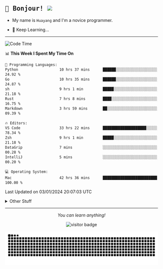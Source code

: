 <h2>
    <samp>🎉 Bonjour!  <img src="https://media.giphy.com/media/mGcNjsfWAjY5AEZNw6/giphy.gif" width="50"></samp>
</h2>

* My name is `Huayang` and I'm a novice programmer.


* 🧐 Keep Learning...

<hr>

<!--START_SECTION:waka-->
![Code Time](http://img.shields.io/badge/Code%20Time-1%2C961%20hrs%205%20mins-blue)

📊 **This Week I Spent My Time On** 

```text
💬 Programming Languages: 
Python                   10 hrs 37 mins      ██████░░░░░░░░░░░░░░░░░░░   24.92 % 
Go                       10 hrs 35 mins      ██████░░░░░░░░░░░░░░░░░░░   24.87 % 
sh                       9 hrs 1 min         █████░░░░░░░░░░░░░░░░░░░░   21.18 % 
Rust                     7 hrs 8 mins        ████░░░░░░░░░░░░░░░░░░░░░   16.75 % 
Markdown                 3 hrs 59 mins       ██░░░░░░░░░░░░░░░░░░░░░░░   09.39 % 

🔥 Editors: 
VS Code                  33 hrs 22 mins      ████████████████████░░░░░   78.34 % 
Zsh                      9 hrs 1 min         █████░░░░░░░░░░░░░░░░░░░░   21.18 % 
DataGrip                 7 mins              ░░░░░░░░░░░░░░░░░░░░░░░░░   00.28 % 
IntelliJ                 5 mins              ░░░░░░░░░░░░░░░░░░░░░░░░░   00.20 % 

💻 Operating System: 
Mac                      42 hrs 36 mins      █████████████████████████   100.00 % 
```


 Last Updated on 03/01/2024 20:07:03 UTC
<!--END_SECTION:waka-->

<details>
    <summary>Other Stuff</summary>

* 🛠️ Skills
<!-- 
<p align="center">
  <a href="https://skillicons.dev">
    <img src="https://skillicons.dev/icons?i=c,python,cpp,go,react,js,ts,rust,java,haskell,ruby,kotlin,scala,kubernetes,docker,grafana,jenkins,nginx,nestjs,nextjs,rabbitmq,postgres,kafka,redis,graphql,mysql,linux,md,git,vim,vscode,visualstudio,stackoverflow" />
  </a>
</p>
-->    
<p align="center">
    <img src="https://api.githubtrends.io/user/svg/XmchxUp/langs?time_range=one_year&include_private=True" />
    <img src="https://api.githubtrends.io/user/svg/XmchxUp/repos?time_range=one_year&include_private=True" />
</p>

* 🏆 Some GitHub statistical reports:

<p align="center">
    <img src="/github-metrics.svg" alt="github metrics" style='visibility:visible' />    
</p>

<p align="center">  
    <img height="180em" src="https://github-readme-stats.vercel.app/api?username=xmchxup&hide_border=true&show_icons=true&include_all_commits=true&bg_color=0,EC6C6C,FFD479,FFFC79,73FA79&theme=graywhite&locale=en" />
    <img height="180em" src="https://github-readme-stats.vercel.app/api/top-langs/?username=xmchxup&hide=css,scss,html&langs_count=8&hide_border=true&layout=compact&bg_color=0,73FA79,73FDFF,D783FF&theme=graywhite&locale=en" />
</p>


<img width="100%" src="https://github-profile-trophy.vercel.app/?username=xmchxup&column=7" />

</details>


<hr>


<p align="center">
    <i>You can learn anything!</i>
    <p align="center">
        <img src="https://visitor-badge.laobi.icu/badge?page_id=xmchxup" alt="visitor badge"/>       
    </p>
</p>

<picture>
  <source media="(prefers-color-scheme: dark)" srcset="https://raw.githubusercontent.com/XmchxUp/XmchxUp/output/github-snake-dark.svg" />
  <source media="(prefers-color-scheme: light)" srcset="https://raw.githubusercontent.com/XmchxUp/XmchxUp/output/github-snake.svg" />
  <img alt="github-snake" src="https://raw.githubusercontent.com/XmchxUp/XmchxUp/output/github-snake.svg" />
</picture>


